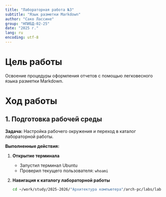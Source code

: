 ```yaml
---
title: "Лабораторная работа №3"
subtitle: "Язык разметки Markdown"
author: "Сако Лассине"
group: "НПИБД-02-25"
date: "2025 г."
lang: ru
encoding: utf-8
---
```


# Цель работы

Освоение процедуры оформления отчетов с помощью легковесного языка разметки Markdown.

# Ход работы

## 1. Подготовка рабочей среды

**Задача:** Настройка рабочего окружения и переход в каталог лабораторной работы.

**Выполненные действия:**

1. **Открытие терминала**
   - Запустил терминал Ubuntu
   - Проверил текущего пользователя: `whoami`

2. **Навигация к каталогу лабораторной работы**
   ```bash
   cd ~/work/study/2025-2026/"Архитектура компьютера"/arch-pc/labs/lab03/report



